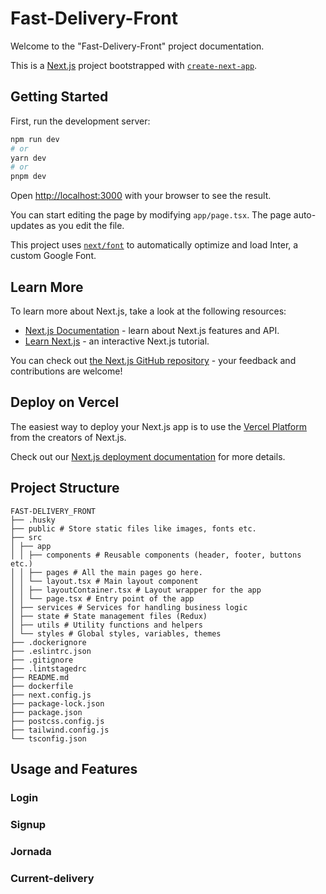 # Fast-Delivery-Front

Welcome to the "Fast-Delivery-Front" project documentation.

This is a [Next.js](https://nextjs.org/) project bootstrapped with [`create-next-app`](https://github.com/vercel/next.js/tree/canary/packages/create-next-app).

## Getting Started

First, run the development server:

```bash
npm run dev
# or
yarn dev
# or
pnpm dev
```

Open [http://localhost:3000](http://localhost:3000) with your browser to see the result.

You can start editing the page by modifying `app/page.tsx`. The page auto-updates as you edit the file.

This project uses [`next/font`](https://nextjs.org/docs/basic-features/font-optimization) to automatically optimize and load Inter, a custom Google Font.

## Learn More

To learn more about Next.js, take a look at the following resources:

-   [Next.js Documentation](https://nextjs.org/docs) - learn about Next.js features and API.
-   [Learn Next.js](https://nextjs.org/learn) - an interactive Next.js tutorial.

You can check out [the Next.js GitHub repository](https://github.com/vercel/next.js/) - your feedback and contributions are welcome!

## Deploy on Vercel

The easiest way to deploy your Next.js app is to use the [Vercel Platform](https://vercel.com/new?utm_medium=default-template&filter=next.js&utm_source=create-next-app&utm_campaign=create-next-app-readme) from the creators of Next.js.

Check out our [Next.js deployment documentation](https://nextjs.org/docs/deployment) for more details.

## Project Structure

```
FAST-DELIVERY_FRONT
├── .husky
├── public # Store static files like images, fonts etc.
├── src
│ ├── app
│ │ ├── components # Reusable components (header, footer, buttons etc.)
│ │ ├── pages # All the main pages go here.
│ │ └── layout.tsx # Main layout component
│ │ ├── layoutContainer.tsx # Layout wrapper for the app
│ │ └── page.tsx # Entry point of the app
│ ├── services # Services for handling business logic
│ ├── state # State management files (Redux)
│ ├── utils # Utility functions and helpers
│ └── styles # Global styles, variables, themes
├── .dockerignore
├── .eslintrc.json
├── .gitignore
├── .lintstagedrc
├── README.md
├── dockerfile
├── next.config.js
├── package-lock.json
├── package.json
├── postcss.config.js
├── tailwind.config.js
└── tsconfig.json
```

## Usage and Features

### Login

### Signup

### Jornada

### Current-delivery

